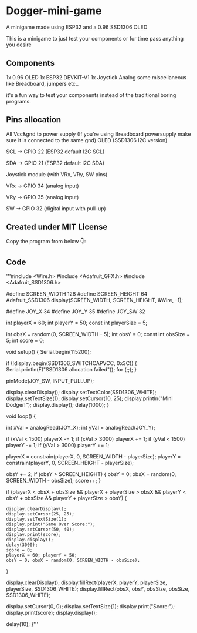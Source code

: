 # Dogger-mini-game
A minigame made using ESP32 and a 0.96 SSD1306 OLED

This is a minigame to just test your components or for time pass anything you desire

## Components
1x 0.96 OLED
1x ESP32 DEVKIT-V1
1x Joystick Analog
some miscellaneous like Breadboard, jumpers etc..

it's a fun way to test your components instead of the traditional boring programs.

## Pins allocation 
All Vcc&gnd to power supply 
(If you're using Breadboard powersupply make sure it is connected to the same gnd)
OLED (SSD1306 I2C version)


SCL → GPIO 22 (ESP32 default I2C SCL)

SDA → GPIO 21 (ESP32 default I2C SDA)

Joystick module (with VRx, VRy, SW pins)

VRx → GPIO 34 (analog input)

VRy → GPIO 35 (analog input)

SW → GPIO 32 (digital input with pull-up)

## Created under **MIT License**

Copy the program from below 👇: 



## Code

'''#include <Wire.h>
#include <Adafruit_GFX.h>
#include <Adafruit_SSD1306.h>

#define SCREEN_WIDTH 128
#define SCREEN_HEIGHT 64
Adafruit_SSD1306 display(SCREEN_WIDTH, SCREEN_HEIGHT, &Wire, -1);


#define JOY_X 34
#define JOY_Y 35
#define JOY_SW 32


int playerX = 60;
int playerY = 50;
const int playerSize = 5;


int obsX = random(0, SCREEN_WIDTH - 5);
int obsY = 0;
const int obsSize = 5;
int score = 0;

void setup() {
  Serial.begin(115200);

  if (!display.begin(SSD1306_SWITCHCAPVCC, 0x3C)) {
    Serial.println(F("SSD1306 allocation failed"));
    for (;;);
  }
  
  pinMode(JOY_SW, INPUT_PULLUP);

  display.clearDisplay();
  display.setTextColor(SSD1306_WHITE);
  display.setTextSize(1);
  display.setCursor(10, 25);
  display.println("Mini Dodger!");
  display.display();
  delay(1000);
}

void loop() {
  
  int xVal = analogRead(JOY_X);
  int yVal = analogRead(JOY_Y);

  
  if (xVal < 1500) playerX -= 1;
  if (xVal > 3000) playerX += 1;
  if (yVal < 1500) playerY -= 1;
  if (yVal > 3000) playerY += 1;

  
  playerX = constrain(playerX, 0, SCREEN_WIDTH - playerSize);
  playerY = constrain(playerY, 0, SCREEN_HEIGHT - playerSize);

  
  obsY += 2;
  if (obsY > SCREEN_HEIGHT) {
    obsY = 0;
    obsX = random(0, SCREEN_WIDTH - obsSize);
    score++;
  }

  
  if (playerX < obsX + obsSize && playerX + playerSize > obsX &&
      playerY < obsY + obsSize && playerY + playerSize > obsY) {
    
    display.clearDisplay();
    display.setCursor(25, 25);
    display.setTextSize(1);
    display.print("Game Over Score:");
    display.setCursor(50, 40);
    display.print(score);
    display.display();
    delay(3000);
    score = 0;
    playerX = 60; playerY = 50;
    obsY = 0; obsX = random(0, SCREEN_WIDTH - obsSize);
  }

  
  display.clearDisplay();
  display.fillRect(playerX, playerY, playerSize, playerSize, SSD1306_WHITE);
  display.fillRect(obsX, obsY, obsSize, obsSize, SSD1306_WHITE);
  
  display.setCursor(0, 0);
  display.setTextSize(1);
  display.print("Score:");
  display.print(score);
  display.display();

  delay(10);
}'''




